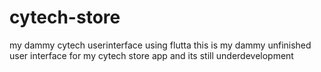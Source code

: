# cytech-store
my dammy cytech userinterface using flutta
this is my dammy unfinished user interface for my cytech store app
and its still underdevelopment
